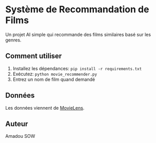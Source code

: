 # Système de Recommandation de Films

Un projet AI simple qui recommande des films similaires basé sur les genres.

## Comment utiliser
1. Installez les dépendances: `pip install -r requirements.txt`
2. Exécutez: `python movie_recommender.py`
3. Entrez un nom de film quand demandé

## Données
Les données viennent de [MovieLens](https://grouplens.org/datasets/movielens/).

## Auteur
Amadou SOW
